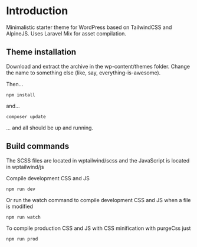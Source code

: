 # Introduction #

Minimalistic starter theme for WordPress based on TailwindCSS and AlpineJS. Uses Laravel Mix for asset compilation.

## Theme installation ##

Download and extract the archive in the wp-content/themes folder. Change the name to something else (like, say, everything-is-awesome).

Then...

```
npm install
```

and...

```
composer update
```

... and all should be up and running. 

## Build commands

The SCSS files are located in wptailwind/scss and the JavaScript is located in wptailwind/js

Compile development CSS and JS

```
npm run dev
```

Or run the watch command to compile development CSS and JS when a file is modified

```
npm run watch
```

To compile production CSS and JS with CSS minification with purgeCss just

```
npm run prod
```
